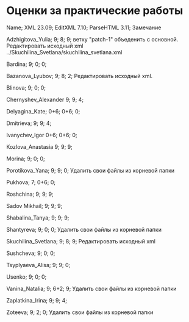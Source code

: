 # Оценки за практические работы

Name;	XML 23.09;	EditXML 7.10;	ParseHTML 3.11; Замечание

Adzhigitova_Yulia;	9;	8;	9; ветку "patch-1" объеденить с основной. Редактировать исходный xml ../Skuchilina_Svetlana/skuchilina_svetlana.xml

Bardina;	9;	0;	0;

Bazanova_Lyubov;	9;	8;	2;	Редактировать исходный xml. 

Blinova;	9;	0;	0;

Chernyshev_Alexander 9; 9; 4;

Delyagina_Kate;	0+6; 0+6; 0;

Dmitrieva; 	9;	9;	4;

Ivanychev_Igor 	0+6; 0+6; 0;

Kozlova_Anastasia	9;	9;	9;

Morina;	9;	0;	0;

Porotikova_Yana;	9;	9;	0;	Удалить свои файлы из корневой папки

Pukhova;	7;	0+6;	0;

Roshchina;	9;	9;	9;

Sadov Mikhail;	9;	9;	9; 

Shabalina_Tanya;	9;	9;	9;

Shantyreva;	9;	0;	0; Удалить свои файлы из корневой папки

Skuchilina_Svetlana;	9;	8;	9; Редактировать исходный xml

Sushcheva;	9;	0;	0;

Tsyplyaeva_Alisa;	9;	9;	0;

Usenko;	9;	0;	0;

Vanina_Natalia;	9;	6+2;	9;	Удалить свои файлы из корневой папки

Zaplatkina_Irina;	9;	9;	4;

Zoteeva;	9;	2;	0;	Удалить свои файлы из корневой папки
